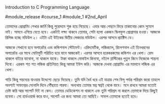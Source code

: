 Introduction to C Programming Language

#module_release #course_1 #module_1 #2nd_April

তোমাদের প্রোগ্রামিং শেখার জার্নি কিন্তু পুরোদমে শুরু হয়ে গিয়েছে। এবার আর পেছনে ফিরে তাকানোর কোন সুযোগ নাই। সামনে এগিয়ে যেতে হবে। একটাই লক্ষ্য থাকবে তোমার, সেটা হলো একজন স্কিলফুল প্রোগ্রামার হওয়া। আজকে রিলিজ হচ্ছে মডিউল ২। এইটা এই উইকের দ্বিতীয় লেকচার মডিউল। এরপর আসবে প্র‍্যাক্টিস ডে।

আজকে শেখানো হবে অপারেটর এবং কন্ডিশনাল স্টেটমেন্ট। এরিদমেটিক, লজিক্যাল, রিলেশনাল এই তিনধরনের অপারেটর এর সাথে মোটামুটি পরিচিত হয়ে যাবে আজকেই। এরপর আসবে হরেকরকমের কন্ডিশন এর খেলা। রোদ থাকলে বাইরে যাবোনা, না থাকলে যাবো। টাকা থাকলে মোবাইল কিনবো, নইলে প্লাস্টিকের পুতুল কিনে নিজেকে শান্তনা দিবো। এরকম শত শত লজিক প্রতিনিয়ত কিন্তু আমরা ইউস করি। আজকে দেখবা প্রোগ্রামিং এর ময়দানে লজিক এর খেলা।



গাড়ি কিন্তু গন্তব্যের যাওয়ার উদ্দেশ্যে ছেড়ে দিয়েছে। তুমি যদি ধৈর্য ধরে এই যাত্রার শেষ বিন্দু পর্যন্ত পরিশ্রম করো তাহলে অবশ্যই সাফল্যের সোনালি দিনে পৌঁছাতে পারবা। অন্যথায় তোমার স্বপ্ন স্বপ্নই থেকে যাবে। মনে রাখবে আমরা যতোই চেষ্টা করি আর সাপোর্ট দিই না কেন। তোমার ডেডিকেশন না থাকলে এবং তুমি পরিশ্রম না করলে তোমাকে দিয়ে কিছুই হবেনা। সো হার্ডওয়ার্ক করে যাও, সাপোর্ট এর জন্য আমরা তো আছিই। সাফল তোমাকে হতেই হবে।
